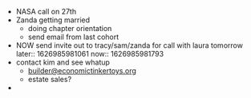- NASA call on 27th
- Zanda getting married
	- doing chapter orientation
	- send email from last cohort
- NOW send invite out to tracy/sam/zanda for call with laura tomorrow
  later:: 1626985981061
  now:: 1626985981793
- contact kim and see whatup
	- builder@economictinkertoys.org
	- estate sales?
-